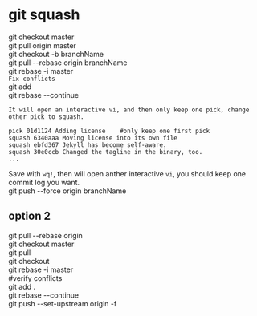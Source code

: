 # git squash 
git checkout master  
git pull origin master  
git checkout -b branchName  
git pull --rebase origin branchName  
git rebase -i master  
`Fix conflicts`  
git add <conflicts file>  
git rebase --continue  
```
It will open an interactive vi, and then only keep one pick, change other pick to squash.

pick 01d1124 Adding license    #only keep one first pick
squash 6340aaa Moving license into its own file
squash ebfd367 Jekyll has become self-aware.
squash 30e0ccb Changed the tagline in the binary, too.
...
```
Save with `wq!`, then will open anther interactive `vi`, you should keep one commit log you want.  
git push --force origin branchName  
## option 2
git pull --rebase origin <branch name>  
git checkout master  
git pull  
git checkout <branch name>  
git rebase -i master  
#verify conflicts  
git add .  
git rebase --continue  
git push --set-upstream origin <branch name> -f  
